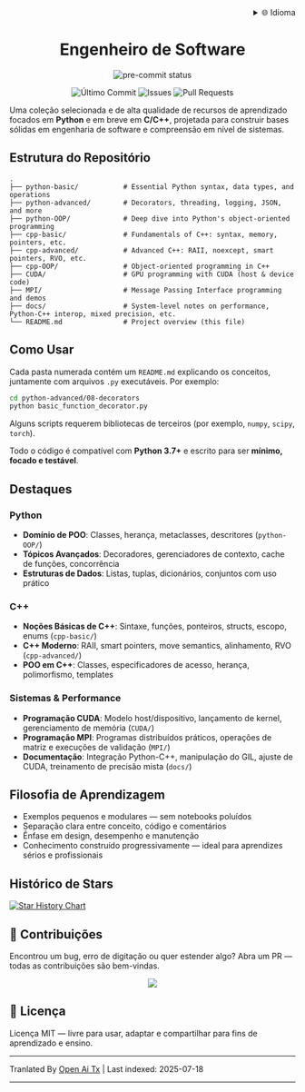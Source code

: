 <div align="right">
  <details>
    <summary >🌐 Idioma</summary>
    <div>
      <div align="center">
        <a href="https://openaitx.github.io/view.html?user=mrshaw01&project=software-engineer&lang=en">English</a>
        | <a href="https://openaitx.github.io/view.html?user=mrshaw01&project=software-engineer&lang=zh-CN">简体中文</a>
        | <a href="https://openaitx.github.io/view.html?user=mrshaw01&project=software-engineer&lang=zh-TW">繁體中文</a>
        | <a href="https://openaitx.github.io/view.html?user=mrshaw01&project=software-engineer&lang=ja">日本語</a>
        | <a href="https://openaitx.github.io/view.html?user=mrshaw01&project=software-engineer&lang=ko">한국어</a>
        | <a href="https://openaitx.github.io/view.html?user=mrshaw01&project=software-engineer&lang=hi">हिन्दी</a>
        | <a href="https://openaitx.github.io/view.html?user=mrshaw01&project=software-engineer&lang=th">ไทย</a>
        | <a href="https://openaitx.github.io/view.html?user=mrshaw01&project=software-engineer&lang=fr">Français</a>
        | <a href="https://openaitx.github.io/view.html?user=mrshaw01&project=software-engineer&lang=de">Deutsch</a>
        | <a href="https://openaitx.github.io/view.html?user=mrshaw01&project=software-engineer&lang=es">Español</a>
        | <a href="https://openaitx.github.io/view.html?user=mrshaw01&project=software-engineer&lang=it">Itapano</a>
        | <a href="https://openaitx.github.io/view.html?user=mrshaw01&project=software-engineer&lang=ru">Русский</a>
        | <a href="https://openaitx.github.io/view.html?user=mrshaw01&project=software-engineer&lang=pt">Português</a>
        | <a href="https://openaitx.github.io/view.html?user=mrshaw01&project=software-engineer&lang=nl">Nederlands</a>
        | <a href="https://openaitx.github.io/view.html?user=mrshaw01&project=software-engineer&lang=pl">Polski</a>
        | <a href="https://openaitx.github.io/view.html?user=mrshaw01&project=software-engineer&lang=ar">العربية</a>
        | <a href="https://openaitx.github.io/view.html?user=mrshaw01&project=software-engineer&lang=fa">فارسی</a>
        | <a href="https://openaitx.github.io/view.html?user=mrshaw01&project=software-engineer&lang=tr">Türkçe</a>
        | <a href="https://openaitx.github.io/view.html?user=mrshaw01&project=software-engineer&lang=vi">Tiếng Việt</a>
        | <a href="https://openaitx.github.io/view.html?user=mrshaw01&project=software-engineer&lang=id">Bahasa Indonesia</a>
      </div>
    </div>
  </details>
</div>

<div align="center">
  <h1>Engenheiro de Software</h1>
  <p>
    <img src="https://img.shields.io/github/actions/workflow/status/mrshaw01/software-engineer/pre-commit.yml?branch=main&label=pre-commit&logo=pre-commit&logoColor=white" alt="pre-commit status">
  </p>

  <p>
    <img src="https://img.shields.io/github/last-commit/mrshaw01/software-engineer" alt="Último Commit">
    <img src="https://img.shields.io/github/issues/mrshaw01/software-engineer" alt="Issues">
    <img src="https://img.shields.io/github/issues-pr/mrshaw01/software-engineer" alt="Pull Requests">
  </p>
</div>

Uma coleção selecionada e de alta qualidade de recursos de aprendizado focados em **Python** e em breve em **C/C++**, projetada para construir bases sólidas em engenharia de software e compreensão em nível de sistemas.

## Estrutura do Repositório

```text
.
├── python-basic/           # Essential Python syntax, data types, and operations
├── python-advanced/        # Decorators, threading, logging, JSON, and more
├── python-OOP/             # Deep dive into Python's object-oriented programming
├── cpp-basic/              # Fundamentals of C++: syntax, memory, pointers, etc.
├── cpp-advanced/           # Advanced C++: RAII, noexcept, smart pointers, RVO, etc.
├── cpp-OOP/                # Object-oriented programming in C++
├── CUDA/                   # GPU programming with CUDA (host & device code)
├── MPI/                    # Message Passing Interface programming and demos
├── docs/                   # System-level notes on performance, Python-C++ interop, mixed precision, etc.
└── README.md               # Project overview (this file)
```
## Como Usar

Cada pasta numerada contém um `README.md` explicando os conceitos, juntamente com arquivos `.py` executáveis. Por exemplo:


```bash
cd python-advanced/08-decorators
python basic_function_decorator.py
```
Alguns scripts requerem bibliotecas de terceiros (por exemplo, `numpy`, `scipy`, `torch`).

Todo o código é compatível com **Python 3.7+** e escrito para ser **mínimo, focado e testável**.

## Destaques

### Python

- **Domínio de POO**: Classes, herança, metaclasses, descritores (`python-OOP/`)
- **Tópicos Avançados**: Decoradores, gerenciadores de contexto, cache de funções, concorrência
- **Estruturas de Dados**: Listas, tuplas, dicionários, conjuntos com uso prático

### C++

- **Noções Básicas de C++**: Sintaxe, funções, ponteiros, structs, escopo, enums (`cpp-basic/`)
- **C++ Moderno**: RAII, smart pointers, move semantics, alinhamento, RVO (`cpp-advanced/`)
- **POO em C++**: Classes, especificadores de acesso, herança, polimorfismo, templates

### Sistemas & Performance

- **Programação CUDA**: Modelo host/dispositivo, lançamento de kernel, gerenciamento de memória (`CUDA/`)
- **Programação MPI**: Programas distribuídos práticos, operações de matriz e execuções de validação (`MPI/`)
- **Documentação**: Integração Python-C++, manipulação do GIL, ajuste de CUDA, treinamento de precisão mista (`docs/`)

## Filosofia de Aprendizagem

- Exemplos pequenos e modulares — sem notebooks poluídos
- Separação clara entre conceito, código e comentários
- Ênfase em design, desempenho e manutenção
- Conhecimento construído progressivamente — ideal para aprendizes sérios e profissionais

## Histórico de Stars

<a href="https://www.star-history.com/#mrshaw01/software-engineer&Date">
 <picture>
   <source media="(prefers-color-scheme: dark)" srcset="https://api.star-history.com/svg?repos=mrshaw01/software-engineer&type=Date&theme=dark" />
   <source media="(prefers-color-scheme: light)" srcset="https://api.star-history.com/svg?repos=mrshaw01/software-engineer&type=Date" />
   <img alt="Star History Chart" src="https://api.star-history.com/svg?repos=mrshaw01/software-engineer&type=Date" />
 </picture>
</a>

## 🤝 Contribuições

Encontrou um bug, erro de digitação ou quer estender algo? Abra um PR — todas as contribuições são bem-vindas.

<p align="center">
  <a href="https://github.com/mrshaw01/software-engineer/graphs/contributors">
    <img src="https://contrib.rocks/image?repo=mrshaw01/software-engineer" />
  </a>
</p>

## 📄 Licença

Licença MIT — livre para usar, adaptar e compartilhar para fins de aprendizado e ensino.



---

Tranlated By [Open Ai Tx](https://github.com/OpenAiTx/OpenAiTx) | Last indexed: 2025-07-18

---